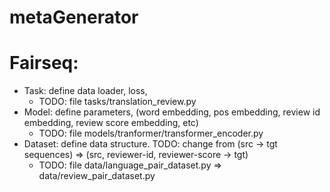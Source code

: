 # metaGenerator



# Fairseq:
- Task: define data loader, loss, 
	- TODO: file tasks/translation_review.py
- Model: define parameters, (word embedding, pos embedding, review id embedding, review score embedding, etc)
	- TODO: file models/tranformer/transformer_encoder.py
- Dataset: define data structure. TODO: change from (src -> tgt sequences) => (src, reviewer-id, reviewer-score -> tgt)
	- TODO: file data/language_pair_dataset.py => data/review_pair_dataset.py